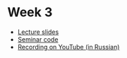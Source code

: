 # Week 3

- [Lecture slides](https://github.com/sizovk/blockchain-hse/tree/main/week-3/slides.pdf)
- [Seminar code](https://github.com/sizovk/blockchain-hse/tree/main/week-3/bitcoin_from_scratch)
- [Recording on YouTube (in Russian)](https://www.youtube.com/watch?v=fPjA5rVNvbM)